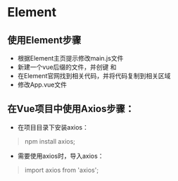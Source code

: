 # Element

## 使用Element步骤

* 根据Element主页提示修改main.js文件
* 新建一个vue后缀的文件，并创键<template></template>  <style></style>  和  <script></script>
* 在Element官网找到相关代码，并将代码复制到相关区域
* 修改App.vue文件 

## 在Vue项目中使用Axios步骤：

* 在项目目录下安装axios：

>npm install axios;

* 需要使用axios时，导入axios：

>import axios from 'axios';